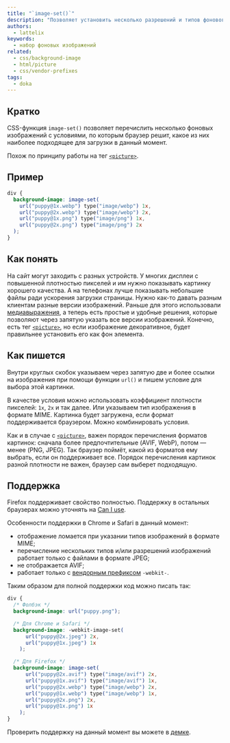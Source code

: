 ```yaml
---
title: "`image-set()`"
description: "Позволяет установить несколько разрешений и типов фонового изображения."
authors:
  - lattelix
keywords:
  - набор фоновых изображений
related:
  - css/background-image
  - html/picture
  - css/vendor-prefixes
tags:
  - doka
---
```


## Кратко

CSS-функция `image-set()` позволяет перечислить несколько фоновых изображений с условиями, по которым браузер решит, какое из них наиболее подходящее для загрузки в данный момент.

Похож по принципу работы на тег [`<picture>`](/html/picture/).

## Пример

```css
div {
  background-image: image-set(
    url("puppy@1x.webp") type("image/webp") 1x,
    url("puppy@2x.webp") type("image/webp") 2x,
    url("puppy@1x.png") type("image/png") 1x,
    url("puppy@2x.png") type("image/png") 2x
  );
}
```

## Как понять

На сайт могут заходить с разных устройств. У многих дисплеи с повышенной плотностью пикселей и им нужно показывать картинку хорошего качества. А на телефонах лучше показывать небольшие файлы ради ускорения загрузки страницы. Нужно как-то давать разным клиентам разные версии изображений. Раньше для этого использовали [медиавыражения](/css/media/), а теперь есть простые и удобные решения, которые позволяют через запятую указать все версии изображений. Конечно, есть тег [`<picture>`](/html/picture/), но если изображение декоративное, будет правильнее установить его как фон элемента.

## Как пишется

Внутри круглых скобок указываем через запятую две и более ссылки на изображения при помощи функции `url()` и пишем условие для выбора этой картинки.

В качестве условия можно использовать коэффициент плотности пикселей: `1x`, `2x` и так далее. Или указываем тип изображения в формате MIME. Картинка будет загружена, если формат поддерживается браузером. Можно комбинировать условия.

Как и в случае с [`<picture>`](/html/picture/), важен порядок перечисления форматов картинок: сначала более предпочтительные (AVIF, WebP), потом — менее (PNG, JPEG). Так браузер поймёт, какой из форматов ему выбрать, если он поддерживает все. Порядок перечисления картинок разной плотности не важен, браузер сам выберет подходящую.


## Поддержка

Firefox поддерживает свойство полностью. Поддержку в остальных браузерах можно уточнять на [Can I use](https://caniuse.com/?search=image-set).

Особенности поддержки в Chrome и Safari в данный момент:

- отображение ломается при указании типов изображений в формате MIME;
- перечисление нескольких типов и/или разрешений изображений работает только с файлами в формате JPEG;
- не отображается AVIF;
- работает только с [вендорным префиксом](/css/vendor-prefixes/) `-webkit-`.

Таким образом для полной поддержки код можно писать так:

```css
div {
  /* Фолбэк */
  background-image: url("puppy.png");

  /* Для Chrome и Safari */
  background-image: -webkit-image-set(
      url("puppy@2x.jpeg") 2x,
      url("puppy@1x.jpeg") 1x
    );

  /* Для Firefox */
  background-image: image-set(
      url("puppy@2x.avif") type("image/avif") 2x,
      url("puppy@1x.avif") type("image/avif") 1x,
      url("puppy@2x.webp") type("image/webp") 2x,
      url("puppy@1x.webp") type("image/webp") 1x,
      url("puppy@2x.png") 2x,
      url("puppy@1x.png") 1x
    );
}
```

Проверить поддержку на данный момент вы можете в [демке](https://pepelsbey.github.io/playground/63/).
